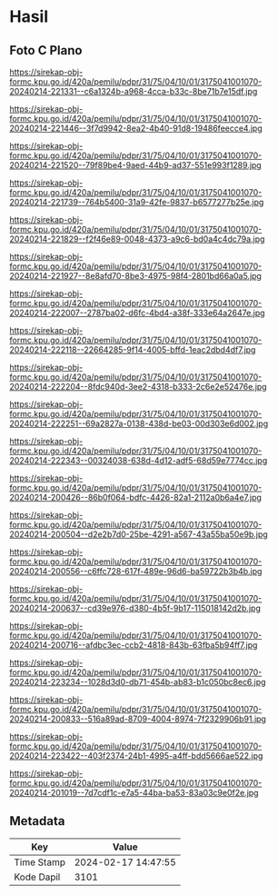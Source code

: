 # Hasil

## Foto C Plano

https://sirekap-obj-formc.kpu.go.id/420a/pemilu/pdpr/31/75/04/10/01/3175041001070-20240214-221331--c6a1324b-a968-4cca-b33c-8be71b7e15df.jpg

https://sirekap-obj-formc.kpu.go.id/420a/pemilu/pdpr/31/75/04/10/01/3175041001070-20240214-221446--3f7d9942-8ea2-4b40-91d8-19486feecce4.jpg

https://sirekap-obj-formc.kpu.go.id/420a/pemilu/pdpr/31/75/04/10/01/3175041001070-20240214-221520--79f89be4-9aed-44b9-ad37-551e993f1289.jpg

https://sirekap-obj-formc.kpu.go.id/420a/pemilu/pdpr/31/75/04/10/01/3175041001070-20240214-221739--764b5400-31a9-42fe-9837-b6577277b25e.jpg

https://sirekap-obj-formc.kpu.go.id/420a/pemilu/pdpr/31/75/04/10/01/3175041001070-20240214-221829--f2f46e89-0048-4373-a9c6-bd0a4c4dc79a.jpg

https://sirekap-obj-formc.kpu.go.id/420a/pemilu/pdpr/31/75/04/10/01/3175041001070-20240214-221927--8e8afd70-8be3-4975-98f4-2801bd66a0a5.jpg

https://sirekap-obj-formc.kpu.go.id/420a/pemilu/pdpr/31/75/04/10/01/3175041001070-20240214-222007--2787ba02-d6fc-4bd4-a38f-333e64a2647e.jpg

https://sirekap-obj-formc.kpu.go.id/420a/pemilu/pdpr/31/75/04/10/01/3175041001070-20240214-222118--22664285-9f14-4005-bffd-1eac2dbd4df7.jpg

https://sirekap-obj-formc.kpu.go.id/420a/pemilu/pdpr/31/75/04/10/01/3175041001070-20240214-222204--8fdc940d-3ee2-4318-b333-2c6e2e52476e.jpg

https://sirekap-obj-formc.kpu.go.id/420a/pemilu/pdpr/31/75/04/10/01/3175041001070-20240214-222251--69a2827a-0138-438d-be03-00d303e6d002.jpg

https://sirekap-obj-formc.kpu.go.id/420a/pemilu/pdpr/31/75/04/10/01/3175041001070-20240214-222343--00324038-638d-4d12-adf5-68d59e7774cc.jpg

https://sirekap-obj-formc.kpu.go.id/420a/pemilu/pdpr/31/75/04/10/01/3175041001070-20240214-200426--86b0f064-bdfc-4426-82a1-2112a0b6a4e7.jpg

https://sirekap-obj-formc.kpu.go.id/420a/pemilu/pdpr/31/75/04/10/01/3175041001070-20240214-200504--d2e2b7d0-25be-4291-a567-43a55ba50e9b.jpg

https://sirekap-obj-formc.kpu.go.id/420a/pemilu/pdpr/31/75/04/10/01/3175041001070-20240214-200556--c6ffc728-617f-489e-96d6-ba59722b3b4b.jpg

https://sirekap-obj-formc.kpu.go.id/420a/pemilu/pdpr/31/75/04/10/01/3175041001070-20240214-200637--cd39e976-d380-4b5f-9b17-115018142d2b.jpg

https://sirekap-obj-formc.kpu.go.id/420a/pemilu/pdpr/31/75/04/10/01/3175041001070-20240214-200716--afdbc3ec-ccb2-4818-843b-63fba5b94ff7.jpg

https://sirekap-obj-formc.kpu.go.id/420a/pemilu/pdpr/31/75/04/10/01/3175041001070-20240214-223234--1028d3d0-db71-454b-ab83-b1c050bc8ec6.jpg

https://sirekap-obj-formc.kpu.go.id/420a/pemilu/pdpr/31/75/04/10/01/3175041001070-20240214-200833--516a89ad-8709-4004-8974-7f2329906b91.jpg

https://sirekap-obj-formc.kpu.go.id/420a/pemilu/pdpr/31/75/04/10/01/3175041001070-20240214-223422--403f2374-24b1-4995-a4ff-bdd5666ae522.jpg

https://sirekap-obj-formc.kpu.go.id/420a/pemilu/pdpr/31/75/04/10/01/3175041001070-20240214-201019--7d7cdf1c-e7a5-44ba-ba53-83a03c9e0f2e.jpg


## Metadata

| Key        | Value               |
| ---------- | ------------------- |
| Time Stamp | 2024-02-17 14:47:55 |
| Kode Dapil | 3101                |




